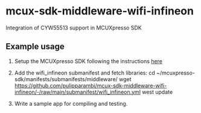 # mcux-sdk-middleware-wifi-infineon

Integration of CYW55513 support in MCUXpresso SDK

## Example usage
1. Setup the MCUXpresso SDK following the instructions [here](https://mcuxpresso.nxp.com/mcuxsdk/latest/html/introduction/README.html)

2. Add the wifi_infineon submanifest and fetch libraries:
        cd ~/mcuxpresso-sdk/manifests/submanifests/middleware/
        wget https://github.com/pulipparambi/mcux-sdk-middleware-wifi-infineon/-/raw/main/submanifest/wifi_infineon.yml
        west update

3. Write a sample app for compiling and testing.
